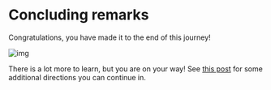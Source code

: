 Concluding remarks
========================


Congratulations, you have made it to the end of this journey!


![img](06623-roadmap.png)

There is a lot more to learn, but you are on your way! See [this post](https://pointbreezepubs.gumroad.com/p/the-pycse-vision-aka-how-to-get-started-with-python-in-science-and-engineering-and-where-are-we-going) for some additional directions you can continue in.
